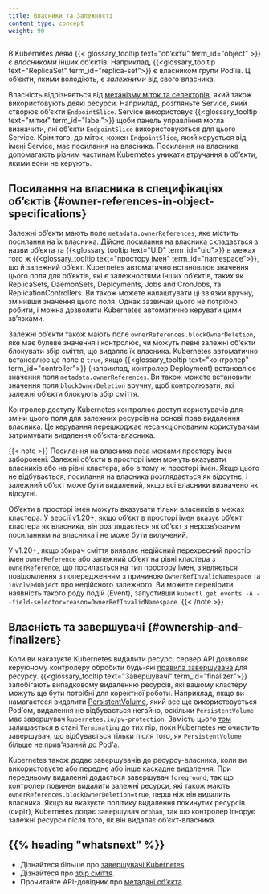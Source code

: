 ```yaml
---
title: Власники та Залежності
content_type: concept
weight: 90
---
```


<!-- overview -->

В Kubernetes деякі {{< glossary_tooltip text="обʼєкти" term_id="object" >}} є
*власниками* інших обʼєктів. Наприклад, {{<glossary_tooltip text="ReplicaSet" term_id="replica-set">}} є власником групи Podʼів. Ці обʼєкти, якими володіють, є *залежними* від свого власника.

Власність відрізняється від [механізму міток та селекторів](/uk/docs/concepts/overview/working-with-objects/labels/), який також використовують деякі ресурси. Наприклад, розгляньте Service, який створює обʼєкти `EndpointSlice`. Service використовує {{<glossary_tooltip text="мітки" term_id="label">}} щоби панель управління могла
визначити, які обʼєкти `EndpointSlice` використовуються для цього Service. Крім того, до міток, кожен `EndpointSlice`, який керується від імені Service, має
посилання на власника. Посилання на власника допомагають різним частинам Kubernetes уникати втручання в обʼєкти, якими вони не керують.

## Посилання на власника в специфікаціях обʼєктів {#owner-references-in-object-specifications}

Залежні обʼєкти мають поле `metadata.ownerReferences`, яке містить посилання на їх власника. Дійсне посилання на власника складається з назви обʼєкта та {{<glossary_tooltip text="UID" term_id="uid">}} в межах того ж {{<glossary_tooltip text="простору імен" term_id="namespace">}}, що й залежний обʼєкт. Kubernetes автоматично встановлює значення цього поля для обʼєктів, які є залежностями інших обʼєктів, таких як ReplicaSets, DaemonSets, Deployments, Jobs and CronJobs, та ReplicationControllers. Ви також можете налаштувати ці звʼязки вручну, змінивши значення цього поля. Однак зазвичай цього не потрібно робити, і можна дозволити Kubernetes автоматично керувати цими звʼязками.

Залежні обʼєкти також мають поле `ownerReferences.blockOwnerDeletion`, яке має булеве значення і контролює, чи можуть певні залежні обʼєкти блокувати збір сміття, що видаляє їх власника. Kubernetes автоматично встановлює це поле в `true`, якщо {{<glossary_tooltip text="контролер" term_id="controller">}} (наприклад, контролер Deployment) встановлює значення поля `metadata.ownerReferences`. Ви також можете встановити значення поля `blockOwnerDeletion` вручну, щоб контролювати, які залежні обʼєкти блокують збір сміття.

Контролер доступу Kubernetes контролює доступ користувачів для зміни цього поля для залежних ресурсів на основі прав видалення власника. Це керування перешкоджає несанкціонованим користувачам затримувати видалення обʼєкта-власника.

{{< note >}}
Посилання на власника поза межами простору імен заборонені. Залежні обʼєкти в просторі імен можуть вказувати власників або на рівні кластера, або в тому ж просторі імен. Якщо цього не відбувається, посилання на власника розглядається як відсутнє, і залежний обʼєкт може бути видалений, якщо всі власники визначено як відсутні.

Обʼєкти в просторі імен можуть вказувати тільки власників в межах кластера. У версії v1.20+, якщо обʼєкт в просторі імен вказує обʼєкт кластера як власника, він розглядається як обʼєкт з нерозвʼязаним посиланням на власника і не може бути вилучений.

У v1.20+, якщо збирач сміття виявляє недійсний перехресний простір імен `ownerReference` або залежний обʼєкт на рівні кластера з `ownerReference`, що посилається на тип простору імен, зʼявляється повідомлення з попередженням з причиною `OwnerRefInvalidNamespace` та `involvedObject` про недійсного залежного. Ви можете перевірити наявність такого роду подій (Event), запустивши `kubectl get events -A --field-selector=reason=OwnerRefInvalidNamespace`.
{{< /note >}}

## Власність та завершувачі {#ownership-and-finalizers}

Коли ви наказуєте Kubernetes видалити ресурс, сервер API дозволяє керуючому контролеру обробити будь-які [правила завершувача](/uk/docs/concepts/overview/working-with-objects/finalizers/) для ресурсу. {{<glossary_tooltip text="Завершувачі" term_id="finalizer">}} запобігають випадковому видаленню ресурсів, які вашому кластеру можуть ще бути потрібні для коректної роботи. Наприклад, якщо ви намагаєтеся видалити [PersistentVolume](/uk/docs/concepts/storage/persistent-volumes/), який все ще використовується Podʼом, видалення не відбувається негайно, оскільки `PersistentVolume` має завершувач `kubernetes.io/pv-protection`. Замість цього [том](/uk/docs/concepts/storage/volumes/) залишається в стані `Terminating` до тих пір, поки Kubernetes не очистить завершувач, що відбувається тільки після того, як `PersistentVolume` більше не привʼязаний до Podʼа.

Kubernetes також додає завершувачів до ресурсу-власника, коли ви використовуєте або [переднє або інше каскадне видалення](/uk/docs/concepts/architecture/garbage-collection/#cascading-deletion). При передньому видаленні додається завершувач `foreground`, так що контролер повинен видалити залежні ресурси, які також мають `ownerReferences.blockOwnerDeletion=true`, перш ніж він видалить власника. Якщо ви вказуєте політику видалення покинутих ресурсів (сиріт), Kubernetes додає завершувач `orphan`, так що контролер ігнорує залежні ресурси після того, як він видаляє обʼєкт-власника.

## {{% heading "whatsnext" %}}

* Дізнайтеся більше про [завершувачі Kubernetes](/uk/docs/concepts/overview/working-with-objects/finalizers/).
* Дізнайтеся про [збір сміття](/uk/docs/concepts/architecture/garbage-collection).
* Прочитайте API-довідник про [метадані обʼєкта](/uk/docs/reference/kubernetes-api/common-definitions/object-meta/#System).
